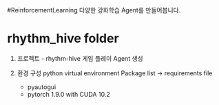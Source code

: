 #ReinforcementLearning
다양한 강화학습 Agent를 만들어봅니다.

# rhythm_hive folder
1) 프로젝트 - rhythm-hive 게임 플레이 Agent 생성

2) 환경 구성
  python virtual environment
  Package list -> requirements file
    - pyautogui
    - pytorch 1.9.0 with CUDA 10.2
